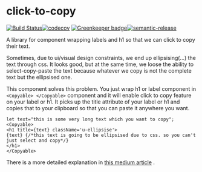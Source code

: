 # click-to-copy

[![Build Status](https://travis-ci.org/diwakersurya/click-to-copy.svg?branch=master)](https://travis-ci.org/diwakersurya/click-to-copy)[![codecov](https://codecov.io/gh/diwakersurya/click-to-copy/branch/master/graph/badge.svg)](https://codecov.io/gh/diwakersurya/click-to-copy) [![Greenkeeper badge](https://badges.greenkeeper.io/diwakersurya/click-to-copy.svg)](https://greenkeeper.io/)[![semantic-release](https://img.shields.io/badge/%20%20%F0%9F%93%A6%F0%9F%9A%80-semantic--release-e10079.svg)](https://github.com/semantic-release/semantic-release)

A library for component wrapping labels and h1 so that we can click to copy
their text.

Sometimes, due to ui/visual design constraints, we end up ellipsising(...) the text through css. It looks good, but at the same time, we loose the ability to select-copy-paste the text because whatever we copy is not the complete text but the ellipsised one.

This component solves this problem. You just wrap h1 or label component in `<Copyable> </Copyable>` component and it will enable click to copy feature on your label or h1. It picks up the title attribute of your label or h1 and copies that to your clipboard so that you can paste it anywhere you want.

```
let text="this is some very long text which you want to copy";
<Copyable>
<h1 title={text} className='u-ellipsise'>
{text} {/*this text is going to be ellipsised due to css. so you can't just select and copy*/}
</h1>
</Copyable>
```

There is a more detailed explanation in [this medium article](https://medium.com/@diwakersurya/click-to-copy-react-component-f87b7eff3197) .
